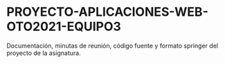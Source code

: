 # PROYECTO-APLICACIONES-WEB-OTO2021-EQUIPO3
Documentación, minutas de reunión, código fuente y formato springer del proyecto de la asignatura.
